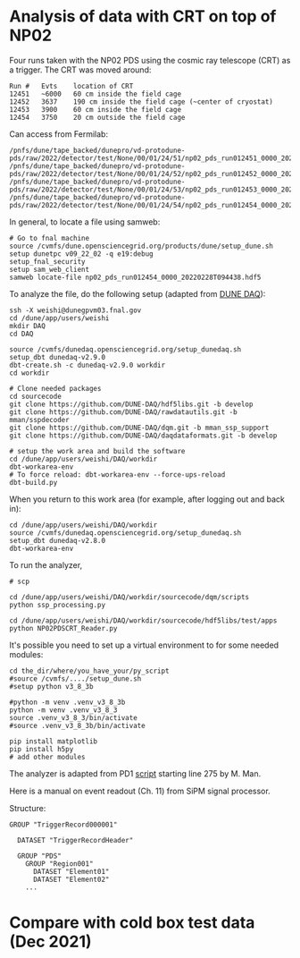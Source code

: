 # Analysis of data with CRT on top of NP02

Four runs taken with the NP02 PDS using the cosmic ray telescope (CRT) as a trigger. The CRT was moved around:

```
Run #   Evts    location of CRT
12451   ~6000   60 cm inside the field cage
12452   3637    190 cm inside the field cage (~center of cryostat)
12453   3900    60 cm inside the field cage
12454   3750    20 cm outside the field cage
```

Can access from Fermilab:

```
/pnfs/dune/tape_backed/dunepro/vd-protodune-pds/raw/2022/detector/test/None/00/01/24/51/np02_pds_run012451_0000_20220225T170210.hdf5
/pnfs/dune/tape_backed/dunepro/vd-protodune-pds/raw/2022/detector/test/None/00/01/24/52/np02_pds_run012452_0000_20220228T085242.hdf5
/pnfs/dune/tape_backed/dunepro/vd-protodune-pds/raw/2022/detector/test/None/00/01/24/53/np02_pds_run012453_0000_20220228T091757.hdf5
/pnfs/dune/tape_backed/dunepro/vd-protodune-pds/raw/2022/detector/test/None/00/01/24/54/np02_pds_run012454_0000_20220228T094438.hdf5
```

In general, to locate a file using samweb:

```
# Go to fnal machine
source /cvmfs/dune.opensciencegrid.org/products/dune/setup_dune.sh
setup dunetpc v09_22_02 -q e19:debug
setup_fnal_security
setup sam_web_client
samweb locate-file np02_pds_run012454_0000_20220228T094438.hdf5
```

To analyze the file, do the following setup (adapted from [DUNE DAQ](https://github.com/DUNE-DAQ/minidaqapp/wiki/Instructions-for-setting-up-a-v2.9.0-development-environment)):

```
ssh -X weishi@dunegpvm03.fnal.gov        
cd /dune/app/users/weishi
mkdir DAQ
cd DAQ

source /cvmfs/dunedaq.opensciencegrid.org/setup_dunedaq.sh
setup_dbt dunedaq-v2.9.0
dbt-create.sh -c dunedaq-v2.9.0 workdir
cd workdir

# Clone needed packages
cd sourcecode
git clone https://github.com/DUNE-DAQ/hdf5libs.git -b develop
git clone https://github.com/DUNE-DAQ/rawdatautils.git -b mman/sspdecoder
git clone https://github.com/DUNE-DAQ/dqm.git -b mman_ssp_support
git clone https://github.com/DUNE-DAQ/daqdataformats.git -b develop

# setup the work area and build the software
cd /dune/app/users/weishi/DAQ/workdir
dbt-workarea-env   
# To force reload: dbt-workarea-env --force-ups-reload
dbt-build.py
```

When you return to this work area (for example, after logging out and back in):

```
cd /dune/app/users/weishi/DAQ/workdir
source /cvmfs/dunedaq.opensciencegrid.org/setup_dunedaq.sh
setup_dbt dunedaq-v2.8.0
dbt-workarea-env
```

To run the analyzer,

```
# scp

cd /dune/app/users/weishi/DAQ/workdir/sourcecode/dqm/scripts
python ssp_processing.py

cd /dune/app/users/weishi/DAQ/workdir/sourcecode/hdf5libs/test/apps
python NP02PDSCRT_Reader.py
```

It's possible you need to set up a virtual environment to for some needed modules:

```
cd the_dir/where/you_have_your/py_script
#source /cvmfs/..../setup_dune.sh
#setup python v3_8_3b

#python -m venv .venv_v3_8_3b
python -m venv .venv_v3_8_3
source .venv_v3_8_3/bin/activate
#source .venv_v3_8_3b/bin/activate

pip install matplotlib
pip install h5py
# add other modules
```

The analyzer is adapted from PD1 [script](https://internal.dunescience.org/doxygen/SSPRawDecoder__module_8cc_source.html) starting line 275 by M. Man.

Here is a manual on event readout (Ch. 11) from SiPM signal processor.

Structure:
```
GROUP "TriggerRecord000001"

  DATASET "TriggerRecordHeader"

  GROUP "PDS"
    GROUP "Region001"
      DATASET "Element01"
      DATASET "Element02"
    ...
```

# Compare with cold box test data (Dec 2021)

